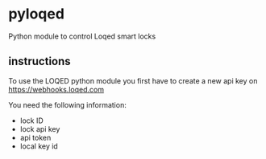 # pyloqed
Python module to control Loqed smart locks

## instructions
To use the LOQED python module you first have to create a new api key on https://webhooks.loqed.com

You need the following information:
 - lock ID
 - lock api key
 - api token
 - local key id